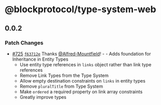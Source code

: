 # @blockprotocol/type-system-web

## 0.0.2

### Patch Changes

- [#725](https://github.com/blockprotocol/blockprotocol/pull/725) [`f63712e`](https://github.com/blockprotocol/blockprotocol/commit/f63712ef56676109183534446cf7468d6eb4b704) Thanks [@Alfred-Mountfield](https://github.com/Alfred-Mountfield)! - - Adds foundation for Inheritance in Entity Types
  - Use entity type references in `links` object rather than link type references
  - Remove Link Types from the Type System
  - Allow empty destination constraints on `links` in entity types
  - Remove `pluralTitle` from Type System
  - Make `ordered` a required property on link array constraints
  - Greatly improve types
